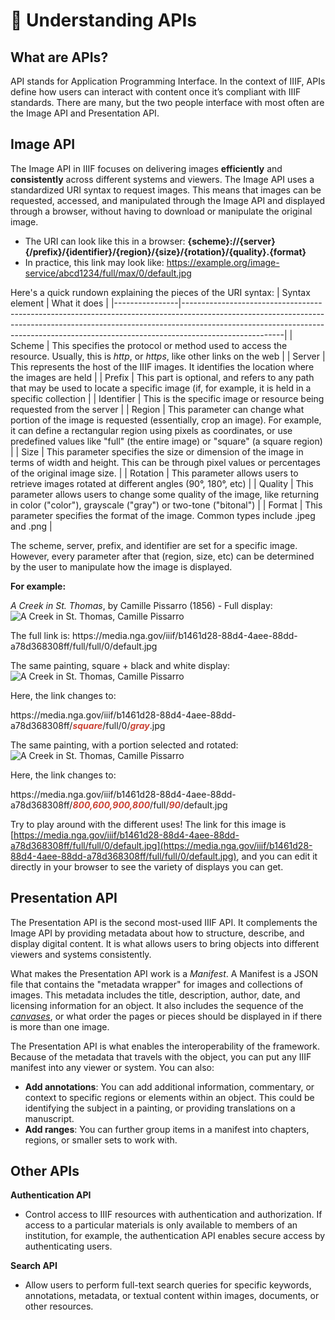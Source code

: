 # 🔎 Understanding APIs

## What are APIs?
API stands for Application Programming Interface. In the context of IIIF, APIs define how users can interact with content once it’s compliant with IIIF standards. There are many, but the two people interface with most often are the Image API and Presentation API.

## Image API
The Image API in IIIF focuses on delivering images **efficiently** and **consistently** across different systems and viewers. The Image API uses a standardized URI syntax to request images. This means that images can be requested, accessed, and manipulated through the Image API and displayed through a browser, without having to download or manipulate the original image. 

- The URI can look like this in a browser: 
**{scheme}://{server}{/prefix}/{identifier}/{region}/{size}/{rotation}/{quality}.{format}** 
- In practice, this link may look like: https://example.org/image-service/abcd1234/full/max/0/default.jpg

Here's a quick rundown explaining the pieces of the URI syntax: 
| Syntax element | What it does                                                                                                                                                                                                                                                      |
|----------------|-------------------------------------------------------------------------------------------------------------------------------------------------------------------------------------------------------------------------------------------------------------------|
| Scheme         | This specifies the protocol or method used to access the resource. Usually, this is _http_, or _https_, like other links on the web                                                                                                                                  |
| Server         | This represents the host of the IIIF images. It identifies the location where the images are held                                                                                                                                                                |
| Prefix         | This part is optional, and refers to any path that may be used to locate a specific image (if, for example, it is held in a specific collection                                                                                                                  |
| Identifier     | This is the specific image or resource being requested from the server                                                                                                                                                                                           |
| Region         | This parameter can change what portion of the image is requested (essentially, crop an image). For example, it can define a rectangular region using pixels as coordinates, or use predefined values like "full" (the entire image) or "square" (a square region) |
| Size           | This parameter specifies the size or dimension of the image in terms of width and height. This can be through pixel values or percentages of the original image size.                                                                                             |
| Rotation       | This parameter allows users to retrieve images rotated at different angles (90°, 180°, etc)                                                                                                                                                                       |
| Quality        | This parameter allows users to change some quality of the image, like returning in color ("color"), grayscale ("gray") or two-tone ("bitonal")                                                                                                                   |
| Format         | This parameter specifies the format of the image. Common types include .jpeg and .png                                                                                                                                                                            |

The scheme, server, prefix, and identifier are set for a specific image. However, every parameter after that (region, size, etc) can be determined by the user to manipulate how the image is displayed. 

**For example:**

_A Creek in St. Thomas_, by Camille Pissarro (1856) - Full display:
![_A Creek in St. Thomas, Camille Pissarro_](https://media.nga.gov/iiif/b1461d28-88d4-4aee-88dd-a78d368308ff/full/full/0/default.jpg)

<p>The full link is: https://media.nga.gov/iiif/b1461d28-88d4-4aee-88dd-a78d368308ff/full/full/0/default.jpg</p>

The same painting, square + black and white display:
![_A Creek in St. Thomas, Camille Pissarro_](https://media.nga.gov/iiif/b1461d28-88d4-4aee-88dd-a78d368308ff/square/full/0/gray.jpg)

Here, the link changes to: 

<p>h<span>ttps://media.nga.gov/iiif/b1461d28-88d4-4aee-88dd-a78d368308ff/<b><span style="color: #cb4335"><i>square</b></i></span>/full/0/<b><i><span style="color: #cb4335">gray</b></i></span>.jpg</span></p>

The same painting, with a portion selected and rotated: 
![_A Creek in St. Thomas, Camille Pissarro_](https://media.nga.gov/iiif/b1461d28-88d4-4aee-88dd-a78d368308ff/800,600,900,800/full/90/default.jpg)

Here, the link changes to: 

h<span>ttps://media.nga.gov/iiif/b1461d28-88d4-4aee-88dd-a78d368308ff/<b><span style="color: #cb4335"><i>800,600,900,800</b></i></span>/full/<b><span style="color: #cb4335"><i>90</b></i></span>/default.jpg</span></p>

Try to play around with the different uses! The link for this image is [https://media.nga.gov/iiif/b1461d28-88d4-4aee-88dd-a78d368308ff/full/full/0/default.jpg](https://media.nga.gov/iiif/b1461d28-88d4-4aee-88dd-a78d368308ff/full/full/0/default.jpg), and you can edit it directly in your browser to see the variety of displays you can get.

## Presentation API
The Presentation API is the second most-used IIIF API. It complements the Image API by providing metadata about how to structure, describe, and display digital content. It is what allows users to bring objects into different viewers and systems consistently.

What makes the Presentation API work is a _Manifest_. A Manifest is a JSON file that contains the "metadata wrapper" for images and collections of images. This metadata includes the title, description, author, date, and licensing information for an object. It also includes the sequence of the [_canvases_](/Dictionary.md), or what order the pages or pieces should be displayed in if there is more than one image.

The Presentation API is what enables the interoperability of the framework. Because of the metadata that travels with the object, you can put any IIIF manifest into any viewer or system. You can also: 

- **Add annotations**: You can add additional information, commentary, or context to specific regions or elements within an object. This could be identifying the subject in a painting, or providing translations on a manuscript. 
- **Add ranges**: You can further group items in a manifest into chapters, regions, or smaller sets to work with.

## Other APIs

**Authentication API** 

- Control access to IIIF resources with authentication and authorization. If access to a particular materials is only available to members of an institution, for example, the authentication API enables secure access by authenticating users. 

**Search API** 

- Allow users to perform full-text search queries for specific keywords, annotations, metadata, or textual content within images, documents, or other resources.